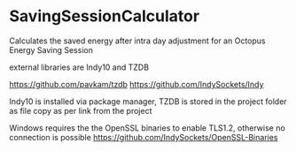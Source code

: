 # SavingSessionCalculator
Calculates the saved energy after intra day adjustment for an Octopus Energy Saving Session

external libraries are Indy10 and TZDB

https://github.com/pavkam/tzdb
https://github.com/IndySockets/Indy

Indy10 is installed via package manager, TZDB is stored in the project folder as file copy as per link from the project

Windows requires the the OpenSSL binaries to enable TLS1.2, otherwise no connection is possible
https://github.com/IndySockets/OpenSSL-Binaries
